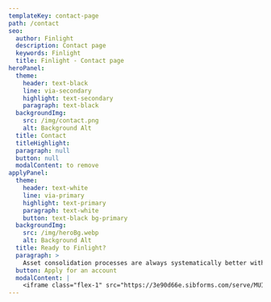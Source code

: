 ```yaml
---
templateKey: contact-page
path: /contact
seo:
  author: Finlight
  description: Contact page
  keywords: Finlight
  title: Finlight - Contact page
heroPanel:
  theme:
    header: text-black
    line: via-secondary
    highlight: text-secondary
    paragraph: text-black
  backgroundImg:
    src: /img/contact.png
    alt: Background Alt
  title: Contact
  titleHighlight:
  paragraph: null
  button: null
  modalContent: to remove
applyPanel:
  theme:
    header: text-white
    line: via-primary
    highlight: text-primary
    paragraph: text-white
    button: text-black bg-primary
  backgroundImg:
    src: /img/heroBg.webp
    alt: Background Alt
  title: Ready to Finlight?
  paragraph: >
    Asset consolidation processes are always systematically better with Finlight.
  button: Apply for an account
  modalContent: |
    <iframe class="flex-1" src="https://3e90d66e.sibforms.com/serve/MUIEAL1j4Xc_UU8Ucysr2_QW9x3Osag43JNFg-J4elk-koYLgOrpNn7OoVZHIGHfwOSTzkGLP3cVweLBm4oM0jAdnZC0LTq2lj_js58LaITxslNN59p5PYaIhbxNqSFd7lD8Qmo4t4jUFnAMUmtYbcZ2w6v9Cf5GeOHu0urgVat2eKmjqEFhcTvAuhJUhaRi4PCxVEM89FjD1AIJ" frameborder="0" scrolling="auto" allowfullscreen style="display: block;margin-left: auto;margin-right: auto;max-width: 100%;"></iframe>
---
```

